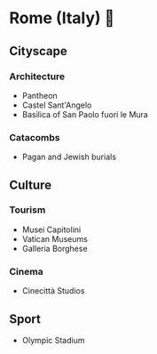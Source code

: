 # Rome (Italy) :pizza:

## Cityscape
### Architecture
- Pantheon
- Castel Sant'Angelo
- Basilica of San Paolo fuori le Mura

### Catacombs
-  Pagan and Jewish burials

## Culture
### Tourism
- Musei Capitolini
- Vatican Museums
- Galleria Borghese

### Cinema
-  Cinecittà Studios

## Sport
-  Olympic Stadium
